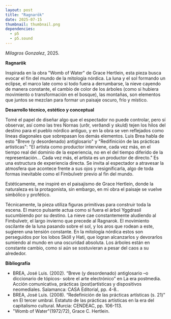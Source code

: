 ```yaml
---
layout: post
title: "Ragnarök"
date: 2025-07-15
thumbnail: thumbnail.png
dependencies:
  - p5
  - p5.sound
---
```


<div id="div-sketch">
  <script type="text/javascript" src="sketch.js"></script>
</div>

_Milagros Gonzalez_, 2025.

**Ragnarök**

Inspirada en la obra "Womb of Water" de Grace Hertlein, esta pieza busca evocar el fin del mundo de la mitología nórdica. La luna y el sol formando un eclipse, el marco late como si todo fuera a derrumbarse, la nieve cayendo de manera constante, el cambio de color de los árboles (como si hubiera movimiento o transformación en el bosque), las montañas, son elementos que juntos se mezclan para formar un paisaje oscuro, frío y místico.

**Desarrollo técnico, estético y conceptual**

Tomé el papel de diseñar algo que el espectador no puede controlar, pero sí observar, así como las tres Nornas (urðr, verðandi y skuld) tejen los hilos del destino para el pueblo nórdico antiguo, y en la obra se ven reflejados como lineas diagonales que sobrepasan los demás elementos. Luis Brea habla de esto "Breve (y desordenado) antiglosario" y "Redifinición de las prácticas artísticas": "El artista como productor interviene, cada vez más, en el tiempo real del dominio de la experiencia, no en el del tiempo diferido de la representación... Cada vez más, el artista es un productor de directo." Es una estructura de experiencia directa. Se invita al espectador a atravesar la atmosfera que acontece frente a sus ojos y resignificarla, algo de toda formas inevitable como el Fimbulvetr previo al fin del mundo. 

Estéticamente, me inspiré en el paisajismo de Grace Hertlein, donde la naturaleza es la protagonista, sin embargo, en mi obra el paisaje se vuelve simbólico y profético.

Técnicamente, la pieza utiliza figuras primitivas para construir toda la escena. El marco pulsante actua como si fuera el árbol Yggdrasil sucumbiendo por su destino. La nieve cae constantemente aludiendo al Fimbulvetr, el largo invierno que precede al Ragnarok. El movimiento oscilante de la luna pasando sobre el sol, y los aros que rodean a este, sugieren una tensión constante. En la mitología nórdica estos son perseguidos por los lobos Sköll y Hati, que logran alcanzarlos y devorarlos sumiendo al mundo en una oscuridad absoluta. Los árboles están en constante cambio, como si aún se sostuvieran a pesar del caos a su alrededor. 



**Bibliografía**

- BREA, José Luis. (2002). “Breve (y desordenado) antiglosario –o diccionario de tópicos- sobre el arte electrónico” en La era postmedia. Acción comunicativa, prácticas (post)artísticas y dispositivos neomediales. Salamanca: CASA Editorial, pp. 4-8..
- BREA, José Luis. (2008). “Redefinición de las prácticas artísticas (s. 21)” en El tercer umbral. Estatuto de las prácticas artísticas en la era del capitalismo cultural. Murcia: CENDEAC, pp. 106-113.
- "Womb of Water"(1972/72), Grace C. Hertlein.